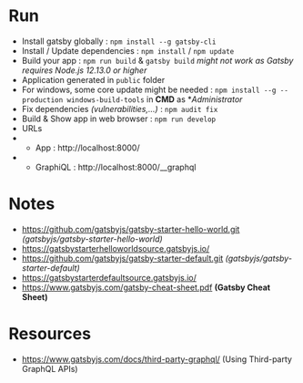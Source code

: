 # Run

- Install gatsby globally : `npm install --g gatsby-cli`
- Install / Update dependencies : `npm install` / `npm update`
- Build your app : `npm run build` & `gatsby build` *might not work as Gatsby requires Node.js 12.13.0 or higher*
- Application generated in `public` folder
- For windows, some core update might be needed : `npm install --g --production windows-build-tools` in **CMD** as **Administrator*
- Fix dependencies *(vulnerabilities,...)* : `npm audit fix`
- Build & Show app in web browser : `npm run develop`
- URLs 
- - App : http://localhost:8000/
- - GraphiQL : http://localhost:8000/__graphql

# Notes

- https://github.com/gatsbyjs/gatsby-starter-hello-world.git *(gatsbyjs/gatsby-starter-hello-world)*
- https://gatsbystarterhelloworldsource.gatsbyjs.io/
- https://github.com/gatsbyjs/gatsby-starter-default.git *(gatsbyjs/gatsby-starter-default)*
- https://gatsbystarterdefaultsource.gatsbyjs.io/
- https://www.gatsbyjs.com/gatsby-cheat-sheet.pdf **(Gatsby Cheat Sheet)**

# Resources

- https://www.gatsbyjs.com/docs/third-party-graphql/ (Using Third-party GraphQL APIs)
